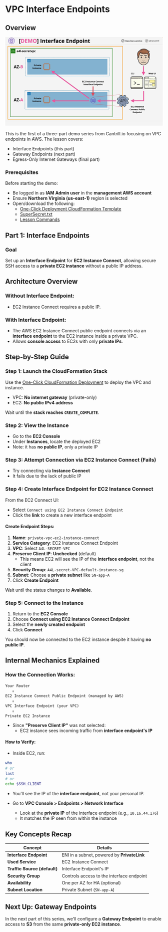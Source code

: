 # VPC Interface Endpoints

## Overview

![alt text](image-7.png)

This is the first of a three-part demo series from Cantrill.io focusing on VPC endpoints in AWS. The lesson covers:

- Interface Endpoints (this part)
- Gateway Endpoints (next part)
- Egress-Only Internet Gateways (final part)

### Prerequisites

Before starting the demo:

- Be logged in as **IAM Admin user** in the **management AWS account**
- Ensure **Northern Virginia (us-east-1)** region is selected
- Open/download the following:
  - [One-Click Deployment CloudFormation Template](https://console.aws.amazon.com/cloudformation/home?region=us-east-1#/stacks/create/review?templateURL=https://learn-cantrill-labs.s3.amazonaws.com/awscoursedemos/0025-aws-associate-vpc-vpcendpoints/privatevpc_AL2023.yaml&stackName=A4LSECRETVPC)
  - [SuperSecret.txt](https://learn-cantrill-labs.s3.amazonaws.com/awscoursedemos/0025-aws-associate-vpc-vpcendpoints/supersecret.txt)
  - [Lesson Commands](https://learn-cantrill-labs.s3.amazonaws.com/awscoursedemos/0025-aws-associate-vpc-vpcendpoints/lesson_commands_AL2023.txt)

## Part 1: Interface Endpoints

### Goal

Set up an **Interface Endpoint** for **EC2 Instance Connect**, allowing secure SSH access to a **private EC2 instance** without a public IP address.

## Architecture Overview

### Without Interface Endpoint:

- EC2 Instance Connect requires a public IP.

### With Interface Endpoint:

- The AWS EC2 Instance Connect public endpoint connects via an **interface endpoint** to the EC2 instance inside a private VPC.
- Allows **console access** to EC2s with only **private IPs**.

## Step-by-Step Guide

### Step 1: Launch the CloudFormation Stack

Use the [One-Click CloudFormation Deployment](#prerequisites) to deploy the VPC and instance.

- VPC: **No internet gateway** (private-only)
- EC2: **No public IPv4 address**

Wait until the **stack reaches `CREATE_COMPLETE`**.

### Step 2: View the Instance

- Go to the **EC2 Console**
- Under **Instances**, locate the deployed EC2
- Note: it has **no public IP**, only a private IP

### Step 3: Attempt Connection via EC2 Instance Connect (Fails)

- Try connecting via **Instance Connect**
- It fails due to the lack of public IP

### Step 4: Create Interface Endpoint for EC2 Instance Connect

From the EC2 Connect UI:

- Select `Connect using EC2 Instance Connect Endpoint`
- Click the **link** to create a new interface endpoint

#### Create Endpoint Steps:

1. **Name**: `private-vpc-ec2-instance-connect`
2. **Service Category**: EC2 Instance Connect Endpoint
3. **VPC**: Select `A4L-SECRET-VPC`
4. **Preserve Client IP**: **Unchecked** (default)
   - This means EC2 will see the IP of the **interface endpoint**, not the client
5. **Security Group**: `A4L-secret-VPC-default-instance-sg`
6. **Subnet**: Choose a **private subnet** like `SN-app-A`
7. Click **Create Endpoint**

Wait until the status changes to **Available**.

### Step 5: Connect to the Instance

1. Return to the **EC2 Console**
2. Choose **Connect using EC2 Instance Connect Endpoint**
3. Select the **newly created endpoint**
4. Click **Connect**

You should now be connected to the EC2 instance despite it having **no public IP**.

## Internal Mechanics Explained

### How the Connection Works:

```plaintext
Your Router
   ↓
EC2 Instance Connect Public Endpoint (managed by AWS)
   ↓
VPC Interface Endpoint (your VPC)
   ↓
Private EC2 Instance
```

- Since **"Preserve Client IP"** was not selected:
  - EC2 instance sees incoming traffic from **interface endpoint's IP**

#### How to Verify:

- Inside EC2, run:

```bash
who
# or
last
# or
echo $SSH_CLIENT
```

- You’ll see the IP of the **interface endpoint**, not your personal IP.

- Go to **VPC Console > Endpoints > Network Interface**
  - Look at the **private IP** of the interface endpoint (e.g., `10.16.44.176`)
  - It matches the IP seen from within the instance

## Key Concepts Recap

| Concept                      | Details                                     |
| ---------------------------- | ------------------------------------------- |
| **Interface Endpoint**       | ENI in a subnet, powered by **PrivateLink** |
| **Used Service**             | EC2 Instance Connect                        |
| **Traffic Source (default)** | Interface Endpoint's IP                     |
| **Security Group**           | Controls access to the interface endpoint   |
| **Availability**             | One per AZ for HA (optional)                |
| **Subnet Location**          | Private Subnet (`SN-app-A`)                 |

## Next Up: Gateway Endpoints

In the next part of this series, we'll configure a **Gateway Endpoint** to enable access to **S3** from the same **private-only EC2 instance**.
